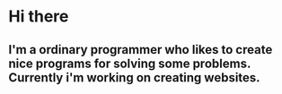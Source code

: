 # Hi there
## I'm a ordinary programmer who likes to create nice programs for solving some problems. Currently i'm working on creating websites.
